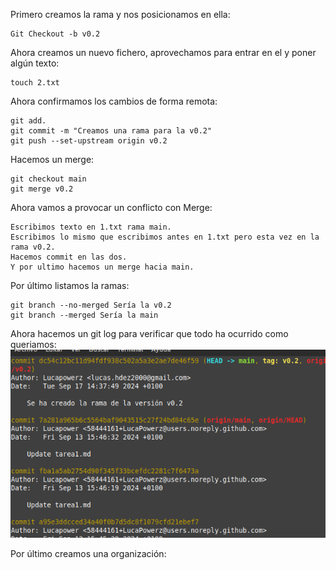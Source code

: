 Primero creamos la rama y nos posicionamos en ella:
    
    Git Checkout -b v0.2

Ahora creamos un nuevo fichero, aprovechamos para entrar en el y poner algún texto:

    touch 2.txt

Ahora confirmamos los cambios de forma remota:

    git add.
    git commit -m "Creamos una rama para la v0.2"
    git push --set-upstream origin v0.2

Hacemos un merge:

    git checkout main
    git merge v0.2

Ahora vamos a provocar un conflicto con Merge:

    Escribimos texto en 1.txt rama main.
    Escribimos lo mismo que escribimos antes en 1.txt pero esta vez en la rama v0.2.
    Hacemos commit en las dos.
    Y por ultimo hacemos un merge hacia main.

Por último listamos la ramas:

    git branch --no-merged Sería la v0.2
    git branch --merged Sería la main

Ahora hacemos un git log para verificar que todo ha ocurrido como queriamos:
<img src="1.png">

Por último creamos una organización:
